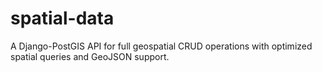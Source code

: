 # spatial-data
A Django-PostGIS API for full geospatial CRUD operations with optimized spatial queries and GeoJSON support.
